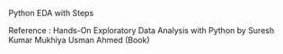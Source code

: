 Python EDA with Steps
 
Reference : Hands-On Exploratory Data Analysis with Python by Suresh Kumar Mukhiya Usman Ahmed (Book)
